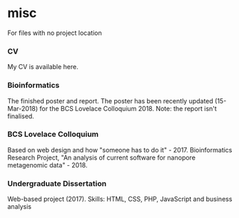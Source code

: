 # misc
For files with no project location

### CV
My CV is available here.

### Bioinformatics
The finished poster and report.
The poster has been recently updated (15-Mar-2018) for the BCS Lovelace Colloquium 2018.
Note: the report isn't finalised.

### BCS Lovelace Colloquium
Based on web design and how "someone has to do it" - 2017.
Bioinformatics Research Project, "An analysis of current software for nanopore metagenomic data" - 2018.

### Undergraduate Dissertation
Web-based project (2017). Skills: HTML, CSS, PHP, JavaScript and business analysis